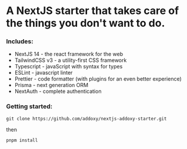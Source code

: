 # A NextJS starter that takes care of the things you don't want to do.

### Includes:
- NextJS 14 - the react framework for the web
- TailwindCSS v3 - a utility-first CSS framework
- Typescript - javaScript with syntax for types
- ESLint - javascript linter
- Prettier - code formatter (with plugins for an even better experience)
- Prisma - next generation ORM
- NextAuth - complete authentication

### Getting started:
```
git clone https://github.com/addoxy/nextjs-addoxy-starter.git
```
then
```
pnpm install
```
